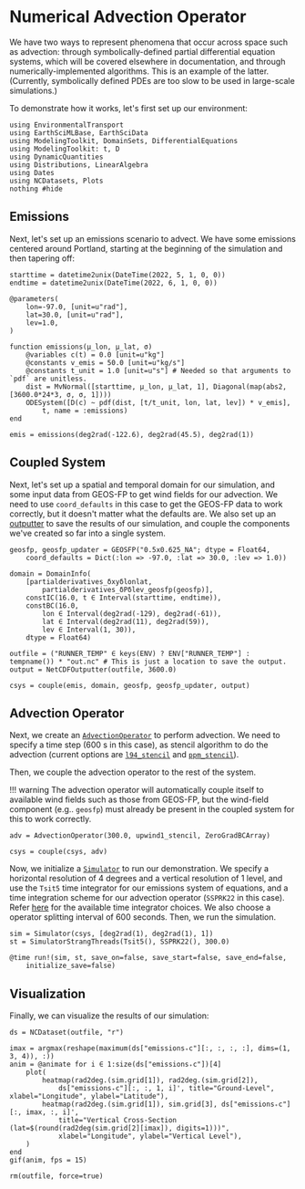 # Numerical Advection Operator

We have two ways to represent phenomena that occur across space such as advection: through symbolically-defined partial differential equation systems, which will be covered elsewhere in
documentation, and through numerically-implemented algorithms.
This is an example of the latter. (Currently, symbolically defined PDEs are too slow to be
used in large-scale simulations.)

To demonstrate how it works, let's first set up our environment:

```@example adv
using EnvironmentalTransport
using EarthSciMLBase, EarthSciData
using ModelingToolkit, DomainSets, DifferentialEquations
using ModelingToolkit: t, D
using DynamicQuantities
using Distributions, LinearAlgebra
using Dates
using NCDatasets, Plots
nothing #hide
```

## Emissions

Next, let's set up an emissions scenario to advect.
We have some emissions centered around Portland, starting at the beginning of the simulation and then tapering off:

```@example adv
starttime = datetime2unix(DateTime(2022, 5, 1, 0, 0))
endtime = datetime2unix(DateTime(2022, 6, 1, 0, 0))

@parameters(
    lon=-97.0, [unit=u"rad"],
    lat=30.0, [unit=u"rad"],
    lev=1.0,
)

function emissions(μ_lon, μ_lat, σ)
    @variables c(t) = 0.0 [unit=u"kg"]
    @constants v_emis = 50.0 [unit=u"kg/s"]
    @constants t_unit = 1.0 [unit=u"s"] # Needed so that arguments to `pdf` are unitless.
    dist = MvNormal([starttime, μ_lon, μ_lat, 1], Diagonal(map(abs2, [3600.0*24*3, σ, σ, 1])))
    ODESystem([D(c) ~ pdf(dist, [t/t_unit, lon, lat, lev]) * v_emis],
        t, name = :emissions)
end

emis = emissions(deg2rad(-122.6), deg2rad(45.5), deg2rad(1))
```

## Coupled System

Next, let's set up a spatial and temporal domain for our simulation, and
some input data from GEOS-FP to get wind fields for our advection.
We need to use `coord_defaults` in this case to get the GEOS-FP data to work correctly, but 
it doesn't matter what the defaults are.
We also set up an [outputter](https://data.earthsci.dev/stable/api/#EarthSciData.NetCDFOutputter) to save the results of our simulation, and couple the components we've created so far into a 
single system.

```@example adv
geosfp, geosfp_updater = GEOSFP("0.5x0.625_NA"; dtype = Float64,
    coord_defaults = Dict(:lon => -97.0, :lat => 30.0, :lev => 1.0))

domain = DomainInfo(
    [partialderivatives_δxyδlonlat,
        partialderivatives_δPδlev_geosfp(geosfp)],
    constIC(16.0, t ∈ Interval(starttime, endtime)),
    constBC(16.0,
        lon ∈ Interval(deg2rad(-129), deg2rad(-61)),
        lat ∈ Interval(deg2rad(11), deg2rad(59)),
        lev ∈ Interval(1, 30)),
    dtype = Float64)

outfile = ("RUNNER_TEMP" ∈ keys(ENV) ? ENV["RUNNER_TEMP"] : tempname()) * "out.nc" # This is just a location to save the output.
output = NetCDFOutputter(outfile, 3600.0)

csys = couple(emis, domain, geosfp, geosfp_updater, output) 
```
## Advection Operator

Next, we create an [`AdvectionOperator`](@ref) to perform advection. 
We need to specify a time step (600 s in this case), as stencil algorithm to do the advection (current options are [`l94_stencil`](@ref) and [`ppm_stencil`](@ref)).

Then, we couple the advection operator to the rest of the system.

!!! warning
    The advection operator will automatically couple itself to available wind fields such as those from GEOS-FP, but the wind-field component (e.g.. `geosfp`) must already be present
    in the coupled system for this to work correctly.

```@example adv
adv = AdvectionOperator(300.0, upwind1_stencil, ZeroGradBCArray)

csys = couple(csys, adv)
```
Now, we initialize a [`Simulator`](https://base.earthsci.dev/dev/simulator/) to run our demonstration. 
We specify a horizontal resolution of 4 degrees and a vertical resolution of 1 level, and use the `Tsit5` time integrator for our emissions system of equations, and a time integration scheme for our advection operator (`SSPRK22` in this case).
Refer [here](https://docs.sciml.ai/DiffEqDocs/stable/solvers/ode_solve/) for the available time integrator choices.
We also choose a operator splitting interval of 600 seconds.
Then, we run the simulation.

```@example adv
sim = Simulator(csys, [deg2rad(1), deg2rad(1), 1])
st = SimulatorStrangThreads(Tsit5(), SSPRK22(), 300.0)

@time run!(sim, st, save_on=false, save_start=false, save_end=false, 
    initialize_save=false)
```

## Visualization

Finally, we can visualize the results of our simulation:

```@example adv
ds = NCDataset(outfile, "r")

imax = argmax(reshape(maximum(ds["emissions₊c"][:, :, :, :], dims=(1, 3, 4)), :))
anim = @animate for i ∈ 1:size(ds["emissions₊c"])[4]
    plot(
        heatmap(rad2deg.(sim.grid[1]), rad2deg.(sim.grid[2]), 
            ds["emissions₊c"][:, :, 1, i]', title="Ground-Level", xlabel="Longitude", ylabel="Latitude"),
        heatmap(rad2deg.(sim.grid[1]), sim.grid[3], ds["emissions₊c"][:, imax, :, i]', 
            title="Vertical Cross-Section (lat=$(round(rad2deg(sim.grid[2][imax]), digits=1)))", 
            xlabel="Longitude", ylabel="Vertical Level"),
    )
end
gif(anim, fps = 15)
```

```@setup adv
rm(outfile, force=true)
```
